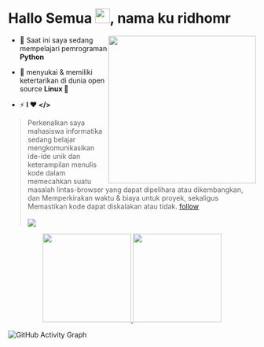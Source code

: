 <h1 align="left">Hallo Semua <img src="https://raw.githubusercontent.com/kaueMarques/kaueMarques/master/hi.gif" width="30px">, nama ku ridhomr</h1>
<img align="right" width="300em" height="300em" src="https://github.com/birobirobiro/birobirobiro/blob/master/animation_500_kv8i962g.gif?raw=true"/>

- 🌱  Saat ini saya sedang mempelajari pemrograman **Python**

- 💬  menyukai & memiliki ketertarikan di dunia open source **Linux 🐧**

- ⚡ **I ❤️️ </>**

> Perkenalkan saya mahasiswa informatika sedang belajar mengkomunikasikan ide-ide unik dan keterampilan 
> menulis kode dalam memecahkan suatu masalah lintas-browser yang dapat dipelihara atau dikembangkan, dan Memperkirakan
> waktu & biaya untuk proyek, sekaligus Memastikan kode dapat diskalakan atau tidak. [follow](https://github.com/ridhomr/)<br><br>
<a href="https://www.youtube.com/watch?v=dQw4w9WgXcQ"><img src="https://user-images.githubusercontent.com/73097560/115834477-dbab4500-a447-11eb-908a-139a6edaec5c.gif"></a>


<p align="center">
<a href="https://github.com/RedBlood639">
  <img height="180em" src="https://github-readme-stats-eight-theta.vercel.app/api?username=ridhomr&show_icons=true&theme=algolia&include_all_commits=true&count_private=true"/>
  <img height="180em" src="https://github-readme-stats-eight-theta.vercel.app/api/top-langs/?username=ridhomr&layout=compact&langs_count=8&theme=algolia"/>
</a>
</p>
<p align="centre">
 
![GitHub Activity Graph](https://activity-graph.herokuapp.com/graph?username=ridhomr&bg_color=000000&color=4fff67&line=4fff67&point=ffffff&area=true&hide_border=true)  </p>

</details>
